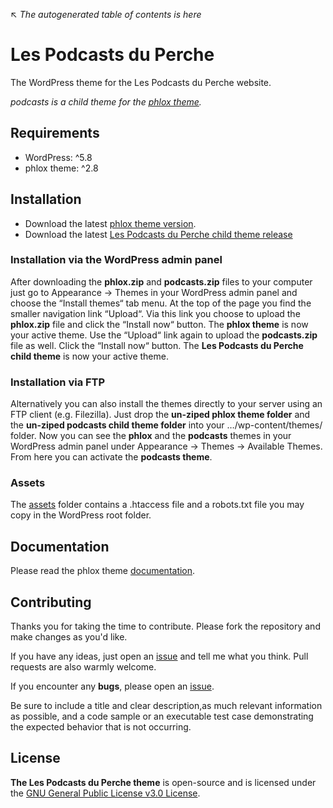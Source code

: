 ↖ _The autogenerated table of contents is here_

# Les Podcasts du Perche

The WordPress theme for the Les Podcasts du Perche website.

*podcasts is a child theme for the [phlox theme](https://www.phlox.pro/).*

## Requirements

- WordPress: ^5.8
- phlox theme: ^2.8

## Installation

- Download the latest [phlox theme version](https://www.phlox.pro/).
- Download the latest [Les Podcasts du Perche child theme release](https://github.com/lespodcastsduperche/podcasts/releases/)

### Installation via the WordPress admin panel

After downloading the **phlox.zip** and **podcasts.zip** files to your computer just go to Appearance → Themes in your WordPress admin panel and choose the “Install themes“ tab menu. At the top of the page you find the smaller navigation link “Upload“. Via this link you choose to upload the **phlox.zip** file and click the “Install now“ button. The **phlox theme** is now your active theme. Use the “Upload“ link again to upload the **podcasts.zip** file as well. Click the “Install now“ button. The **Les Podcasts du Perche child theme** is now your active theme.

### Installation via FTP

Alternatively you can also install the themes directly to your server using an FTP client (e.g. Filezilla). Just drop the **un-ziped phlox theme folder** and the **un-ziped podcasts child theme folder** into your …/wp-content/themes/ folder. Now you can see the **phlox** and the **podcasts** themes in your WordPress admin panel under Appearance → Themes → Available Themes. From here you can activate the **podcasts theme**.

### Assets

The [assets](https://github.com/lespodcastsduperche/podcasts/tree/master/assets/) folder contains a .htaccess file and a robots.txt file you may copy in the WordPress root folder.

## Documentation

Please read the phlox theme [documentation](https://docs.phlox.pro/).

## Contributing

Thanks you for taking the time to contribute. Please fork the repository and make changes as you'd like.

If you have any ideas, just open an [issue](https://github.com/lespodcastsduperche/podcasts/issues) and tell me what you think. Pull requests are also warmly welcome.

If you encounter any **bugs**, please open an [issue](https://github.com/lespodcastsduperche/podcasts/issues).

Be sure to include a title and clear description,as much relevant information as possible, and a code sample or an executable test case demonstrating the expected behavior that is not occurring.

## License

**The Les Podcasts du Perche theme** is open-source and is licensed under the [GNU General Public License v3.0 License](https://github.com/lespodcastsduperche/podcasts/blob/master/LICENSE).

